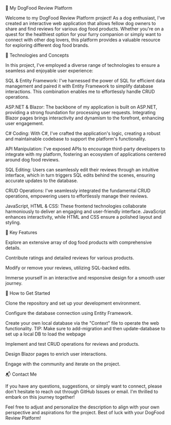 🐶 My DogFood Review Platform

Welcome to my DogFood Review Platform project! As a dog enthusiast, I've created an interactive web application that allows fellow dog owners to share and find reviews for various dog food products. Whether you're on a quest for the healthiest option for your furry companion or simply want to connect with other dog lovers, this platform provides a valuable resource for exploring different dog food brands.

🔧 Technologies and Concepts

In this project, I've employed a diverse range of technologies to ensure a seamless and enjoyable user experience:

SQL & Entity Framework: I've harnessed the power of SQL for efficient data management and paired it with Entity Framework to simplify database interactions. This combination enables me to effortlessly handle CRUD operations.

ASP.NET & Blazor: The backbone of my application is built on ASP.NET, providing a strong foundation for processing user requests. Integrating Blazor pages brings interactivity and dynamism to the forefront, enhancing user engagement.

C# Coding: With C#, I've crafted the application's logic, creating a robust and maintainable codebase to support the platform's functionality.

API Manipulation: I've exposed APIs to encourage third-party developers to integrate with my platform, fostering an ecosystem of applications centered around dog food reviews.

SQL Editing: Users can seamlessly edit their reviews through an intuitive interface, which in turn triggers SQL edits behind the scenes, ensuring accurate updates to the database.

CRUD Operations: I've seamlessly integrated the fundamental CRUD operations, empowering users to effortlessly manage their reviews.

JavaScript, HTML & CSS: These frontend technologies collaborate harmoniously to deliver an engaging and user-friendly interface. JavaScript enhances interactivity, while HTML and CSS ensure a polished layout and styling.

🌟 Key Features

Explore an extensive array of dog food products with comprehensive details.

Contribute ratings and detailed reviews for various products.

Modify or remove your reviews, utilizing SQL-backed edits.

Immerse yourself in an interactive and responsive design for a smooth user journey.


📝 How to Get Started

Clone the repository and set up your development environment.

Configure the database connection using Entity Framework.

Create your own local database via the "Context" file to operate the web functionality. TIP: Make sure to add-migration and then update-database to set up a local DB to load the webpage

Implement and test CRUD operations for reviews and products.

Design Blazor pages to enrich user interactions.

Engage with the community and iterate on the project.


📬 Contact Me

If you have any questions, suggestions, or simply want to connect, please don't hesitate to reach out through GitHub Issues or email. I'm thrilled to embark on this journey together!

Feel free to adjust and personalize the description to align with your own perspective and aspirations for the project. Best of luck with your DogFood Review Platform!
